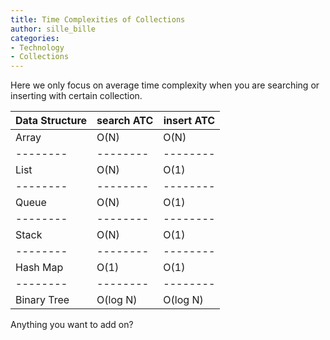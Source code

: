 ```yaml
---
title: Time Complexities of Collections
author: sille_bille
categories:
- Technology
- Collections
---
```


Here we only focus on average time complexity when you are searching or inserting with certain collection. 


| Data Structure | search ATC| insert ATC |
| -------- | -------- | -------- |
| Array     | O(N)     |  O(N)    |
| -------- | -------- | -------- |
| List     | O(N)     |   O(1)    |
| -------- | -------- | -------- |
| Queue     | O(N)     |   O(1)    |
| -------- | -------- | -------- |
| Stack     | O(N)     |    O(1)   |
| -------- | -------- | -------- |
| Hash Map     | O(1)     |  O(1)     |
| -------- | -------- | -------- |
| Binary Tree     | O(log N)     |  O(log N)    |



Anything you want to add on?
